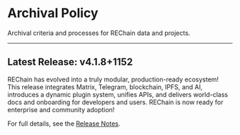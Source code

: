 # Archival Policy

Archival criteria and processes for REChain data and projects.

---

## Latest Release: v4.1.8+1152

REChain has evolved into a truly modular, production-ready ecosystem! This release integrates Matrix, Telegram, blockchain, IPFS, and AI, introduces a dynamic plugin system, unifies APIs, and delivers world-class docs and onboarding for developers and users. REChain is now ready for enterprise and community adoption!

For full details, see the [Release Notes](RELEASE_NOTES.md).
